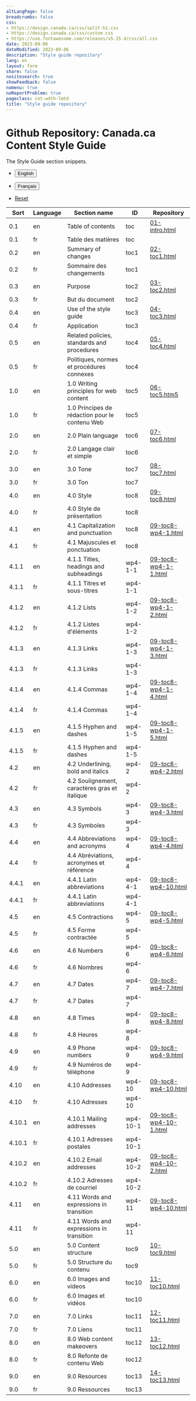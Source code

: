 ```yaml
---
altLangPage: false
breadcrumbs: false
css:
- https://design.canada.ca/css/split-h1.css
- https://design.canada.ca/css/custom.css
- https://use.fontawesome.com/releases/v5.15.4/css/all.css
date: 2023-09-06
dateModified: 2023-09-06
description: "Style guide repository"
lang: en
layout: form
share: false
nositesearch: true
showFeedback: false
nomenu: true
noReportProblem: true
pageclass: cnt-wdth-lmtd
title: "Style guide repository"
---
```

<h1 property="name" id="wb-cont" dir="ltr"><span class="stacked"><span>Github Repository</span>: <span>Canada.ca Content Style Guide</span></span></h1>
<p>The Style Guide section snippets.</p>
<div class="panel panel-default mrgn-tp-lg">
  <div class="mrgn-tp-md">
    <ul class="list-unstyled">
      <li>
        <form class="wb-tables-filter mrgn-lft-md mrgn-rght-md" data-bind-to="styleguide">
          <input type="hidden" id="dt_eng" name="dt_eng" value="en"  data-column="1">
          <button type="submit" class="btn btn-primary"  aria-controls="dataset-filter"><span class="fas fa-filter mrgn-rght-sm"></span> English</button>
        </form>
      </li>
      <li>
        <form class="wb-tables-filter mrgn-lft-md mrgn-rght-md" data-bind-to="styleguide">
          <input type="hidden" id="dt_fra" name="dt_fra" value="fr"  data-column="1">
          <button type="submit" class="btn btn-primary"  aria-controls="dataset-filter"><span class="fas fa-filter mrgn-rght-sm"></span> Français</button>
        </form>
      </li>
      <li> <a href="sg-breakdown.html" class="btn btn-default full-width">Reset</a> </li>
    </ul>
    <table class="wb-tables table table-striped small brdr-tp" aria-live="polite" id="styleguide" data-page-length="100" data-wb-tables='{  
	    "bDeferRender": true,														 
            "order": [[0, "asc"],[1, "asc"]],
            "paging": true,
            "info": true,
            "columns": [
            { "data": "SORT", "className": "",  "visible": false },
            { "data": "LANGUAGE", "className": "",  "visible": false },																									
            { "data": "SECTIONNAME", "className": "" },
	        { "data": "ID", "className": "" },
            { "data": "RREPOSITORY", "className": "", "orderable": false }
            ]
            }'>
      <thead>
        <tr>
          <th>Sort</th>
          <th>Language</th>
          <th class="col-md-6">Section name</th>
          <th class="col-md-3">ID</th>
          <th class="col-md-4"><span class="fab fa-github"></span> Repository</th>
        </tr>
      </thead>
      <tbody>
        <tr>
          <td>0.1</td>
          <td>en</td>
          <td>Table of contents</td>
          <td>toc</td>
          <td><a href="https://github.com/canada-ca/design-system/blob/CCCSG-158-recode-style-guide/_includes/style-guide/01-intro.html">01-intro.html</a></td>
        </tr>
        <tr>
          <td>0.1</td>
          <td>fr</td>
          <td>Table des matières</td>
          <td>toc</td>
          <td></td>
        </tr>
        <tr>
          <td>0.2</td>
          <td>en</td>
          <td>Summary of changes</td>
          <td>toc1</td>
          <td><a href="https://github.com/canada-ca/design-system/blob/CCCSG-158-recode-style-guide/_includes/style-guide/02-toc1.html">02-toc1.html</a></td>
        </tr>
        <tr>
          <td>0.2</td>
          <td>fr</td>
          <td>Sommaire des changements</td>
          <td>toc1</td>
          <td></td>
        </tr>
        <tr>
          <td>0.3</td>
          <td>en</td>
          <td>Purpose</td>
          <td>toc2</td>
          <td><a href="https://github.com/canada-ca/design-system/blob/CCCSG-158-recode-style-guide/_includes/style-guide/03-toc2.html">03-toc2.html</a></td>
        </tr>
        <tr>
          <td>0.3</td>
          <td>fr</td>
          <td>But du document</td>
          <td>toc2</td>
          <td></td>
        </tr>
        <tr>
          <td>0.4</td>
          <td>en</td>
          <td>Use of the style guide</td>
          <td>toc3</td>
          <td><a href="https://github.com/canada-ca/design-system/blob/CCCSG-158-recode-style-guide/_includes/style-guide/04-toc3.html">04-toc3.html</a></td>
        </tr>
        <tr>
          <td>0.4</td>
          <td>fr</td>
          <td>Application</td>
          <td>toc3</td>
          <td></td>
        </tr>
        <tr>
          <td>0.5</td>
          <td>en</td>
          <td>Related policies, standards and procedures</td>
          <td>toc4</td>
          <td><a href="https://github.com/canada-ca/design-system/blob/CCCSG-158-recode-style-guide/_includes/style-guide/06-toc5.html">05-toc4.html</a></td>
        </tr>
        <tr>
          <td>0.5</td>
          <td>fr</td>
          <td>Politiques, normes et procédures connexes</td>
          <td>toc4</td>
          <td></td>
        </tr>
        <tr>
          <td>1.0</td>
          <td>en</td>
          <td>1.0 Writing principles for web content</td>
          <td>toc5</td>
          <td><a href="https://github.com/canada-ca/design-system/blob/CCCSG-158-recode-style-guide/_includes/style-guide/06-toc5.html">06-toc5.htm5</a></td>
        </tr>
        <tr>
          <td>1.0</td>
          <td>fr</td>
          <td>1.0 Principes de rédaction pour le contenu Web</td>
          <td>toc5</td>
          <td></td>
        </tr>
        <tr>
          <td>2.0</td>
          <td>en</td>
          <td>2.0 Plain language</td>
          <td>toc6</td>
          <td><a href="https://github.com/canada-ca/design-system/blob/CCCSG-158-recode-style-guide/_includes/style-guide/07-toc6.html">07-toc6.html</a></td>
        </tr>
        <tr>
          <td>2.0</td>
          <td>fr</td>
          <td>2.0 Langage clair et simple</td>
          <td>toc6</td>
          <td></td>
        </tr>
        <tr>
          <td>3.0</td>
          <td>en</td>
          <td>3.0 Tone</td>
          <td>toc7</td>
          <td><a href="https://github.com/canada-ca/design-system/blob/CCCSG-158-recode-style-guide/_includes/style-guide/08-toc7.html">08-toc7.html</a></td>
        </tr>
        <tr>
          <td>3.0</td>
          <td>fr</td>
          <td>3.0 Ton</td>
          <td>toc7</td>
          <td></td>
        </tr>
        <tr>
          <td>4.0</td>
          <td>en</td>
          <td>4.0 Style</td>
          <td>toc8</td>
          <td><a href="https://github.com/canada-ca/design-system/blob/CCCSG-158-recode-style-guide/_includes/style-guide/09-toc8.html">09-toc8.html</a></td>
        </tr>
        <tr>
          <td>4.0</td>
          <td>fr</td>
          <td>4.0 Style de présentation</td>
          <td>toc8</td>
          <td></td>
        </tr>
        <tr>
          <td>4.1</td>
          <td>en</td>
          <td>4.1 Capitalization and punctuation</td>
          <td>toc8</td>
          <td><a href="https://github.com/canada-ca/design-system/blob/CCCSG-158-recode-style-guide/_includes/style-guide/09-toc8-wp4-1.html">09-toc8-wp4-1.html</a></td>
        </tr>
        <tr>
          <td>4.1</td>
          <td>fr</td>
          <td>4.1 Majuscules et ponctuation</td>
          <td>toc8</td>
          <td></td>
        </tr>
        <tr>
          <td>4.1.1</td>
          <td>en</td>
          <td>4.1.1 Titles, headings and subheadings</td>
          <td>wp4-1-1</td>
          <td><a href="https://github.com/canada-ca/design-system/blob/CCCSG-158-recode-style-guide/_includes/style-guide/09-toc8-wp4-1-1.html">09-toc8-wp4-1-1.html</a></td>
        </tr>
        <tr>
          <td>4.1.1</td>
          <td>fr</td>
          <td>4.1.1 Titres et sous-titres</td>
          <td>wp4-1-1</td>
          <td></td>
        </tr>
        <tr>
          <td>4.1.2</td>
          <td>en</td>
          <td>4.1.2 Lists</td>
          <td>wp4-1-2</td>
          <td><a href="https://github.com/canada-ca/design-system/blob/CCCSG-158-recode-style-guide/_includes/style-guide/09-toc8-wp4-1-2.html">09-toc8-wp4-1-2.html</a></td>
        </tr>
        <tr>
          <td>4.1.2</td>
          <td>fr</td>
          <td>4.1.2 Listes d'éléments</td>
          <td>wp4-1-2</td>
          <td></td>
        </tr>
        <tr>
          <td>4.1.3</td>
          <td>en</td>
          <td>4.1.3 Links</td>
          <td>wp4-1-3</td>
          <td><a href="https://github.com/canada-ca/design-system/blob/CCCSG-158-recode-style-guide/_includes/style-guide/09-toc8-wp4-1-3.html">09-toc8-wp4-1-3.html</a></td>
        </tr>
        <tr>
          <td>4.1.3</td>
          <td>fr</td>
          <td>4.1.3 Links</td>
          <td>wp4-1-3</td>
          <td></td>
        </tr>
        <tr>
          <td>4.1.4</td>
          <td>en</td>
          <td>4.1.4 Commas</td>
          <td>wp4-1-4</td>
          <td><a href="https://github.com/canada-ca/design-system/blob/CCCSG-158-recode-style-guide/_includes/style-guide/09-toc8-wp4-1-4.html">09-toc8-wp4-1-4.html</a></td>
        </tr>
        <tr>
          <td>4.1.4</td>
          <td>fr</td>
          <td>4.1.4 Commas</td>
          <td>wp4-1-4</td>
          <td></td>
        </tr>
        <tr>
          <td>4.1.5</td>
          <td>en</td>
          <td>4.1.5 Hyphen and dashes</td>
          <td>wp4-1-5</td>
          <td><a href="https://github.com/canada-ca/design-system/blob/CCCSG-158-recode-style-guide/_includes/style-guide/09-toc8-wp4-1-5.html">09-toc8-wp4-1-5.html</a></td>
        </tr>
        <tr>
          <td>4.1.5</td>
          <td>fr</td>
          <td>4.1.5 Hyphen and dashes</td>
          <td>wp4-1-5</td>
          <td></td>
        </tr>
        <tr>
          <td>4.2</td>
          <td>en</td>
          <td>4.2 Underlining, bold and italics</td>
          <td>wp4-2</td>
          <td><a href="https://github.com/canada-ca/design-system/blob/CCCSG-158-recode-style-guide/_includes/style-guide/09-toc8-wp4-2.html">09-toc8-wp4-2.html</a></td>
        </tr>
        <tr>
          <td>4.2</td>
          <td>fr</td>
          <td>4.2 Soulignement, caractères gras et italique</td>
          <td>wp4-2</td>
          <td></td>
        </tr>
        <tr>
          <td>4.3</td>
          <td>en</td>
          <td>4.3 Symbols</td>
          <td>wp4-3</td>
          <td><a href="https://github.com/canada-ca/design-system/blob/CCCSG-158-recode-style-guide/_includes/style-guide/09-toc8-wp4-3.html">09-toc8-wp4-3.html</a></td>
        </tr>
        <tr>
          <td>4.3</td>
          <td>fr</td>
          <td>4.3 Symboles</td>
          <td>wp4-3</td>
          <td></td>
        </tr>
        <tr>
          <td>4.4</td>
          <td>en</td>
          <td>4.4 Abbreviations and acronyms</td>
          <td>wp4-4</td>
          <td><a href="https://github.com/canada-ca/design-system/blob/CCCSG-158-recode-style-guide/_includes/style-guide/09-toc8-wp4-4.html">09-toc8-wp4-4.html</a></td>
        </tr>
        <tr>
          <td>4.4</td>
          <td>fr</td>
          <td>4.4 Abréviations, acronymes et référence</td>
          <td>wp4-4</td>
          <td></td>
        </tr>
        <tr>
          <td>4.4.1</td>
          <td>en</td>
          <td>4.4.1 Latin abbreviations</td>
          <td>wp4-4-1</td>
          <td><a href="https://github.com/canada-ca/design-system/blob/CCCSG-158-recode-style-guide/_includes/style-guide/09-toc8-wp4-10.html">09-toc8-wp4-10.html</a></td>
        </tr>
        <tr>
          <td>4.4.1</td>
          <td>fr</td>
          <td>4.4.1 Latin abbreviations</td>
          <td>wp4-4-1</td>
          <td></td>
        </tr>
        <tr>
          <td>4.5</td>
          <td>en</td>
          <td>4.5 Contractions</td>
          <td>wp4-5</td>
          <td><a href="https://github.com/canada-ca/design-system/blob/CCCSG-158-recode-style-guide/_includes/style-guide/09-toc8-wp4-5.html">09-toc8-wp4-5.html</a></td>
        </tr>
        <tr>
          <td>4.5</td>
          <td>fr</td>
          <td>4.5 Forme contractée</td>
          <td>wp4-5</td>
          <td></td>
        </tr>
        <tr>
          <td>4.6</td>
          <td>en</td>
          <td>4.6 Numbers</td>
          <td>wp4-6</td>
          <td><a href="https://github.com/canada-ca/design-system/blob/CCCSG-158-recode-style-guide/_includes/style-guide/09-toc8-wp4-6.html">09-toc8-wp4-6.html</a></td>
        </tr>
        <tr>
          <td>4.6</td>
          <td>fr</td>
          <td>4.6 Nombres</td>
          <td>wp4-6</td>
          <td></td>
        </tr>
        <tr>
          <td>4.7</td>
          <td>en</td>
          <td>4.7 Dates</td>
          <td>wp4-7</td>
          <td><a href="https://github.com/canada-ca/design-system/blob/CCCSG-158-recode-style-guide/_includes/style-guide/09-toc8-wp4-7.html">09-toc8-wp4-7.html</a></td>
        </tr>
        <tr>
          <td>4.7</td>
          <td>fr</td>
          <td>4.7 Dates</td>
          <td>wp4-7</td>
          <td></td>
        </tr>
        <tr>
          <td>4.8</td>
          <td>en</td>
          <td>4.8 Times</td>
          <td>wp4-8</td>
          <td><a href="https://github.com/canada-ca/design-system/blob/CCCSG-158-recode-style-guide/_includes/style-guide/09-toc8-wp4-8.html">09-toc8-wp4-8.html</a></td>
        </tr>
        <tr>
          <td>4.8</td>
          <td>fr</td>
          <td>4.8 Heures</td>
          <td>wp4-8</td>
          <td></td>
        </tr>
        <tr>
          <td>4.9</td>
          <td>en</td>
          <td>4.9 Phone numbers</td>
          <td>wp4-9</td>
          <td><a href="https://github.com/canada-ca/design-system/blob/CCCSG-158-recode-style-guide/_includes/style-guide/09-toc8-wp4-9.html">09-toc8-wp4-9.html</a></td>
        </tr>
        <tr>
          <td>4.9</td>
          <td>fr</td>
          <td>4.9 Numéros de téléphone</td>
          <td>wp4-9</td>
          <td></td>
        </tr>
        <tr>
          <td>4.10</td>
          <td>en</td>
          <td>4.10 Addresses</td>
          <td>wp4-10</td>
          <td><a href="https://github.com/canada-ca/design-system/blob/CCCSG-158-recode-style-guide/_includes/style-guide/09-toc8-wp4-10.html">09-toc8-wp4-10.html</a></td>
        </tr>
        <tr>
          <td>4.10</td>
          <td>fr</td>
          <td>4.10 Adresses</td>
          <td>wp4-10</td>
          <td></td>
        </tr>
        <tr>
          <td>4.10.1</td>
          <td>en</td>
          <td>4.10.1 Mailing addresses</td>
          <td>wp4-10-1</td>
          <td><a href="https://github.com/canada-ca/design-system/blob/CCCSG-158-recode-style-guide/_includes/style-guide/09-toc8-wp4-10-1.html">09-toc8-wp4-10-1.html</a></td>
        </tr>
        <tr>
          <td>4.10.1</td>
          <td>fr</td>
          <td>4.10.1 Adresses postales</td>
          <td>wp4-10-1</td>
          <td></td>
        </tr>
        <tr>
          <td>4.10.2</td>
          <td>en</td>
          <td>4.10.2 Email addresses</td>
          <td>wp4-10-2</td>
          <td><a href="https://github.com/canada-ca/design-system/blob/CCCSG-158-recode-style-guide/_includes/style-guide/09-toc8-wp4-10-2.html">09-toc8-wp4-10-2.html</a></td>
        </tr>
        <tr>
          <td>4.10.2</td>
          <td>fr</td>
          <td>4.10.2 Adresses de courriel</td>
          <td>wp4-10-2</td>
          <td></td>
        </tr>
        <tr>
          <td>4.11</td>
          <td>en</td>
          <td>4.11 Words and expressions in transition</td>
          <td>wp4-11</td>
          <td><a href="https://github.com/canada-ca/design-system/blob/CCCSG-158-recode-style-guide/_includes/style-guide/09-toc8-wp4-11.html">09-toc8-wp4-10.html</a></td>
        </tr>
        <tr>
          <td>4.11</td>
          <td>fr</td>
          <td>4.11 Words and expressions in transition</td>
          <td>wp4-11</td>
          <td></td>
        </tr>
        <tr>
          <td>5.0</td>
          <td>en</td>
          <td>5.0 Content structure</td>
          <td>toc9</td>
          <td><a href="https://github.com/canada-ca/design-system/blob/CCCSG-158-recode-style-guide/_includes/style-guide/10-toc9.html">10-toc9.html</a></td>
        </tr>
        <tr>
          <td>5.0</td>
          <td>fr</td>
          <td>5.0 Structure du contenu</td>
          <td>toc9</td>
          <td></td>
        </tr>
        <tr>
          <td>6.0</td>
          <td>en</td>
          <td>6.0 Images and videos</td>
          <td>toc10</td>
          <td><a href="https://github.com/canada-ca/design-system/blob/CCCSG-158-recode-style-guide/_includes/style-guide/11-toc10.html">11-toc10.html</a></td>
        </tr>
        <tr>
          <td>6.0</td>
          <td>fr</td>
          <td>6.0 Images et vidéos</td>
          <td>toc10</td>
          <td></td>
        </tr>
        <tr>
          <td>7.0</td>
          <td>en</td>
          <td>7.0 Links</td>
          <td>toc11</td>
          <td><a href="https://github.com/canada-ca/design-system/blob/CCCSG-158-recode-style-guide/_includes/style-guide/12-toc11.html">12-toc11.html</a></td>
        </tr>
        <tr>
          <td>7.0</td>
          <td>fr</td>
          <td>7.0 Liens</td>
          <td>toc11</td>
          <td></td>
        </tr>
        <tr>
          <td>8.0</td>
          <td>en</td>
          <td>8.0 Web content makeovers</td>
          <td>toc12</td>
          <td><a href="https://github.com/canada-ca/design-system/blob/CCCSG-158-recode-style-guide/_includes/style-guide/13-toc12.html">13-toc12.html</a></td>
        </tr>
        <tr>
          <td>8.0</td>
          <td>fr</td>
          <td>8.0 Refonte de contenu Web</td>
          <td>toc12</td>
          <td></td>
        </tr>
        <tr>
          <td>9.0</td>
          <td>en</td>
          <td>9.0 Resources</td>
          <td>toc13</td>
          <td><a href="https://github.com/canada-ca/design-system/blob/CCCSG-158-recode-style-guide/_includes/style-guide/14-toc13.html">14-toc13.html</a></td>
        </tr>
        <tr>
          <td>9.0</td>
          <td>fr</td>
          <td>9.0 Ressources</td>
          <td>toc13</td>
          <td></td>
        </tr>
      </tbody>
    </table>
  </div>
</div>
